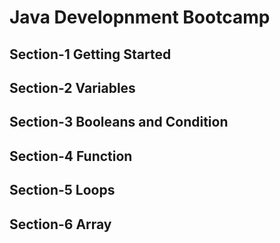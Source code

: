 <h1>Java Developnment Bootcamp</h1>
<h2>Section-1 Getting Started</h2>
<h2>Section-2 Variables </h2>
<h2>Section-3 Booleans and Condition</h2>
<h2>Section-4 Function </h2>
<h2>Section-5 Loops </h2>
<h2>Section-6 Array </h2>


